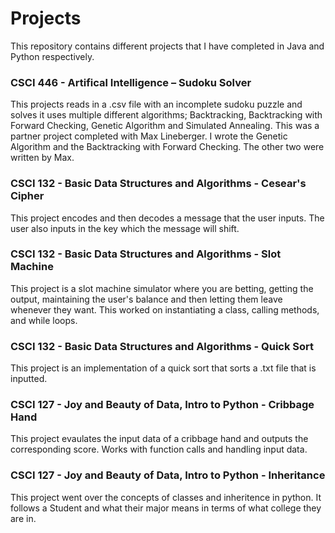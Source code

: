 # Projects
This repository contains different projects that I have completed in Java and Python respectively. 

<h3>
  CSCI 446 - Artifical Intelligence – Sudoku Solver
  </h3>
  <p>
  This projects reads in a .csv file with an incomplete sudoku puzzle and solves it uses multiple different algorithms; Backtracking, Backtracking with Forward Checking, Genetic Algorithm and Simulated Annealing. This was a partner project completed with Max Lineberger. I wrote the Genetic Algorithm and the Backtracking with Forward Checking. The other two were written by Max.
  </p>

<h3>
  CSCI 132 - Basic Data Structures and Algorithms - Cesear's Cipher
  </h3>
  <p>
  This project encodes and then decodes a message that the user inputs. The user also inputs in the key which the message will shift.
  </p>
  
  <h3>
  CSCI 132 - Basic Data Structures and Algorithms - Slot Machine
  </h3>
  <p>
  This project is a slot machine simulator where you are betting, getting the output, maintaining the user's balance and then letting them leave whenever they want. This worked on instantiating a class, calling methods, and while loops. 
  </p>
  
  <h3>
  CSCI 132 - Basic Data Structures and Algorithms - Quick Sort
  </h3>
  <p>
  This project is an implementation of a quick sort that sorts a .txt file that is inputted.
  </p>
  
  <h3>
  CSCI 127 - Joy and Beauty of Data, Intro to Python - Cribbage Hand
  </h3>
  <p>
  This project evaulates the input data of a cribbage hand and outputs the corresponding score. Works with function calls and handling input data.
  </p>
  
  <h3>
  CSCI 127 - Joy and Beauty of Data, Intro to Python - Inheritance 
  </h3> 
  <p>
  This project went over the concepts of classes and inheritence in python. It follows a Student and what their major means in terms of what college they are in.
  </p>

